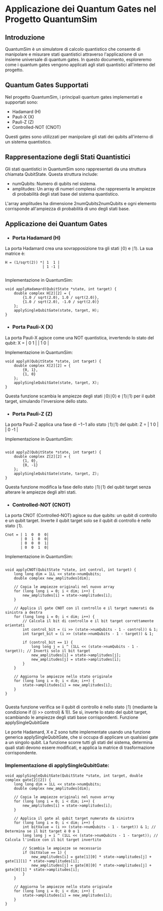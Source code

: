 # Applicazione dei Quantum Gates nel Progetto QuantumSim

## Introduzione

QuantumSim è un simulatore di calcolo quantistico che consente di manipolare e misurare stati quantistici attraverso l'applicazione di un insieme universale di quantum gates.
In questo documento, esploreremo come i quantum gates vengono applicati agli stati quantistici all'interno del progetto.

## Quantum Gates Supportati

Nel progetto QuantumSim, i principali quantum gates implementati e supportati sono:

- Hadamard (H)
- Pauli-X (X)
- Pauli-Z (Z)
- Controlled-NOT (CNOT)

Questi gates sono utilizzati per manipolare gli stati dei qubits all'interno di un sistema quantistico.

## Rappresentazione degli Stati Quantistici

Gli stati quantistici in QuantumSim sono rappresentati da una struttura chiamata QubitState. Questa struttura include:

- numQubits: Numero di qubits nel sistema.
- amplitudes: Un array di numeri complessi che rappresenta le ampiezze di probabilità degli stati base del sistema quantistico.

L'array amplitudes ha dimensione 2numQubits2numQubits e ogni elemento corrisponde all'ampiezza di probabilità di uno degli stati base.

## Applicazione dei Quantum Gates
- ### Porta Hadamard (H)

La porta Hadamard crea una sovrapposizione tra gli stati ∣0⟩ e ∣1⟩. La sua matrice è:
```
H = (1/sqrt(2)) *| 1  1 |
                 | 1 -1 |
    
```
Implementazione in QuantumSim:

```
void applyHadamard(QubitState *state, int target) {
    double complex H[2][2] = {
        {1.0 / sqrt(2.0), 1.0 / sqrt(2.0)},
        {1.0 / sqrt(2.0), -1.0 / sqrt(2.0)}
    };
    applySingleQubitGate(state, target, H);
}
```
- ### Porta Pauli-X (X)

La porta Pauli-X agisce come una NOT quantistica, invertendo lo stato del qubit:
X = | 0  1 |
    | 1  0 |

Implementazione in QuantumSim:

```
void applyX(QubitState *state, int target) {
    double complex X[2][2] = {
        {0, 1},
        {1, 0}
    };
    applySingleQubitGate(state, target, X);
}
```
Questa funzione scambia le ampiezze degli stati ∣0⟩∣0⟩ e ∣1⟩∣1⟩ per il qubit target, simulando l'inversione dello stato.

- ### Porta Pauli-Z (Z)

La porta Pauli-Z applica una fase di −1−1 allo stato ∣1⟩∣1⟩ del qubit:
Z = | 1  0 |
    | 0 -1 |

Implementazione in QuantumSim:
```

void applyZ(QubitState *state, int target) {
    double complex Z[2][2] = {
        {1, 0},
        {0, -1}
    };
    applySingleQubitGate(state, target, Z);
}
```
Questa funzione modifica la fase dello stato ∣1⟩∣1⟩ del qubit target senza alterare le ampiezze degli altri stati.

- ### Controlled-NOT (CNOT)

La porta CNOT (Controlled-NOT) agisce su due qubits: un qubit di controllo e un qubit target. 
Inverte il qubit target solo se il qubit di controllo è nello stato ∣1⟩.
```
Cnot = | 1  0  0  0|
       | 0  1  0  0|
       | 0  0  0  1|
       | 0  0  1  0|
```
Implementazione in QuantumSim:

```

void applyCNOT(QubitState *state, int control, int target) {
    long long dim = 1LL << state->numQubits;
    double complex new_amplitudes[dim];

    // Copia le ampiezze originali nel nuovo array
    for (long long i = 0; i < dim; i++) {
        new_amplitudes[i] = state->amplitudes[i];
    }

    // Applica il gate CNOT con il controllo e il target numerati da sinistra a destra
    for (long long i = 0; i < dim; i++) {
        // Calcola il bit di controllo e il bit target correttamente orientati
        int control_bit = (i >> (state->numQubits - 1 - control)) & 1;
        int target_bit = (i >> (state->numQubits - 1 - target)) & 1;

        if (control_bit == 1) {
            long long j = i ^ (1LL << (state->numQubits - 1 - target)); // Inverti solo il bit target
            new_amplitudes[i] = state->amplitudes[j];
            new_amplitudes[j] = state->amplitudes[i];
        }
    }

    // Aggiorna le ampiezze nello stato originale
    for (long long i = 0; i < dim; i++) {
        state->amplitudes[i] = new_amplitudes[i];
    }
}


```
Questa funzione verifica se il qubit di controllo è nello stato ∣1⟩ (mediante la condizione if ((i >> control) & 1)). Se sì, inverte lo stato del qubit target, scambiando le ampiezze degli stati base corrispondenti.
Funzione applySingleQubitGate

Le porte Hadamard, X e Z sono tutte implementate usando una funzione generica applySingleQubitGate, che si occupa di applicare un qualsiasi gate a un singolo qubit. La funzione scorre tutti gli stati del sistema, determina quali stati devono essere modificati, e applica la matrice di trasformazione corrispondente.

### Implementazione di applySingleQubitGate:

```
void applySingleQubitGate(QubitState *state, int target, double complex gate[2][2]) {
    long long dim = 1LL << state->numQubits;
    double complex new_amplitudes[dim];

    // Copia le ampiezze originali nel nuovo array
    for (long long i = 0; i < dim; i++) {
        new_amplitudes[i] = state->amplitudes[i];
    }

    // Applica il gate al qubit target numerato da sinistra
    for (long long i = 0; i < dim; i++) {
        int bitValue = (i >> (state->numQubits - 1 - target)) & 1; // Determina se il bit target è 0 o 1
        long long j = i ^ (1LL << (state->numQubits - 1 - target)); // Calcola l'indice con il bit target invertito

        // Scambia le ampiezze se necessario
        if (bitValue == 1) {
            new_amplitudes[i] = gate[1][0] * state->amplitudes[j] + gate[1][1] * state->amplitudes[i];
            new_amplitudes[j] = gate[0][0] * state->amplitudes[j] + gate[0][1] * state->amplitudes[i];
        }
    }

    // Aggiorna le ampiezze nello stato originale
    for (long long i = 0; i < dim; i++) {
        state->amplitudes[i] = new_amplitudes[i];
    }
}

```
